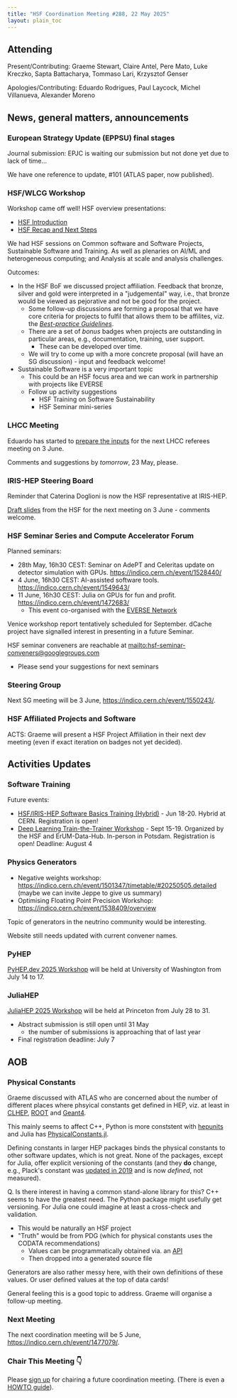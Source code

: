 ```yaml
---
title: "HSF Coordination Meeting #288, 22 May 2025"
layout: plain_toc
---
```


## Attending

Present/Contributing: Graeme Stewart, Claire Antel, Pere Mato, Luke Kreczko, Sapta Battacharya, Tommaso Lari, Krzysztof Genser

Apologies/Contributing: Eduardo Rodrigues, Paul Laycock, Michel Villanueva, Alexander Moreno

## News, general matters, announcements

### European Strategy Update (EPPSU) final stages

Journal submission: EPJC is waiting our submission but not done yet due to lack of time...

We have one reference to update, #101 (ATLAS paper, now published).

### HSF/WLCG Workshop

Workshop came off well! HSF overview presentations:

- [HSF Introduction](https://indico.cern.ch/event/1484669/contributions/6463259/attachments/3060782/5412392/HSF%20Introduction_%20WLCG_HSF%202025.pdf)
- [HSF Recap and Next Steps](https://indico.cern.ch/event/1484669/contributions/6480469/attachments/3064177/5419534/WLCG_HSF%202025%20-%20HSF%20summary-2.pdf)

We had HSF sessions on Common software and Software Projects, Sustainable Software and Training. As well as plenaries on AI/ML and heterogeneous computing; and Analysis at scale and analysis challenges.

Outcomes:

- In the HSF BoF we discussed project affiliation. Feedback that bronze, silver and gold were interpreted in a "judgemental" way, i.e., that bronze would be viewed as pejorative and not be good for the project.
    - Some follow-up discussions are forming a proposal that we have core criteria for projects to fulfil that allows them to be affilites, viz. the [*Best-practice Guidelines*](https://hepsoftwarefoundation.org/projects/guidelines.html).
    - There are a set of *bonus* badges when projects are outstanding in particular areas, e.g., documentation, training, user support.
        - These can be developed over time.
    - We will try to come up with a more concrete proposal (will have an SG discussion) - input and feedback welcome!
- Sustainable Software is a very important topic
    - This could be an HSF focus area and we can work in partnership with projects like EVERSE
    - Follow up activity suggestions
        - HSF Training on Software Sustainability
        - HSF Seminar mini-series

### LHCC Meeting

Eduardo has started to [prepare the inputs](https://docs.google.com/presentation/d/1A9iOPT9s54-B3yirfThaELAmQ0iI9guhiD6jeNS02o4/edit?usp=sharing) for the next LHCC referees meeting on 3 June.

Comments and suggestions by *tomorrow*, 23 May, please.

### IRIS-HEP Steering Board

Reminder that Caterina Doglioni is now the HSF representative at IRIS-HEP.

[Draft slides](https://docs.google.com/presentation/d/1zrV0P_kIDxwDS9bZsYYE6S3HXPUsaEXfKkQUYr8EjmA/edit?usp=sharing) from the HSF for the next meeting on 3 June - comments welcome.

### HSF Seminar Series and Compute Accelerator Forum

Planned seminars:

- 28th May, 16h30 CEST: Seminar on AdePT and Celeritas update on detector simulation with GPUs. <https://indico.cern.ch/event/1528440/>
- 4 June, 16h30 CEST: AI-assisted software tools. <https://indico.cern.ch/event/1549643/>
- 11 June, 16h30 CEST: Julia on GPUs for fun and profit. <https://indico.cern.ch/event/1472683/>
    - This event co-organised with the [EVERSE Network](https://everse.software/network/)

Venice workshop report tentatively scheduled for September. dCache project have signalled interest in presenting in a future Seminar.

HSF seminar conveners are reachable at <mailto:hsf-seminar-conveners@googlegroups.com>

- Please send your suggestions for next seminars

### Steering Group

Next SG meeting will be 3 June, <https://indico.cern.ch/event/1550243/>.

### HSF Affiliated Projects and Software

ACTS: Graeme will present a HSF Project Affiliation in their next dev meeting (even if exact iteration on badges not yet decided).

## Activities Updates

### Software Training

Future events:

- [HSF/IRIS-HEP Software Basics Training (Hybrid)](https://indico.cern.ch/event/1516608/) - Jun 18-20. Hybrid at CERN. Registration is open!
- [Deep Learning Train-the-Trainer Workshop](https://indico.desy.de/event/47263/) - Sept 15-19. Organized by the HSF and ErUM-Data-Hub. In-person in Potsdam. Registration is open! Deadline: August 4

### Physics Generators

- Negative weights workshop: https://indico.cern.ch/event/1501347/timetable/#20250505.detailed (maybe we can invite Jeppe to give us summary)
- Optimising Floating Point Precision Workshop: https://indico.cern.ch/event/1538409/overview

Topic of generators in the neutrino community would be interesting.

Website still needs updated with current convener names.

### PyHEP

[PyHEP.dev 2025 Workshop](https://indico.cern.ch/event/1515852/) will be held at University of Washington from July 14 to 17.

### JuliaHEP

[JuliaHEP 2025 Workshop](https://indico.cern.ch/event/1488852/) will be held at Princeton from July 28 to 31.

- Abstract submission is still open until 31 May
    - the number of submissions is approaching that of last year
- Final registration deadline: July 7

## AOB

### Physical Constants

Graeme discussed with ATLAS who are concerned about the number of different places where phsyical constants get defined in HEP, viz. at least in [CLHEP](https://gitlab.cern.ch/CLHEP/CLHEP/-/blob/develop/Units/Units/PhysicalConstants.h?ref_type=heads), [ROOT](https://github.com/root-project/root/blob/master/geom/geom/inc/TGeoPhysicalConstants.h) and [Geant4](https://gitlab.cern.ch/geant4/geant4/-/blob/master/source/externals/clhep/include/CLHEP/Units/PhysicalConstants.h).

This mainly seems to affect C++, Python is more conststent with [hepunits](https://github.com/scikit-hep/hepunits) and Julia has [PhysicalConstants.jl](https://github.com/JuliaPhysics/PhysicalConstants.jl/).

Defining constants in larger HEP packages binds the physical constants to other software updates, which is not great. None of the packages, except for Julia, offer explicit versioning of the constants (and they **do** change, e.g., Plack's constant was [updated in 2019](https://physics.nist.gov/cgi-bin/cuu/Value?h) and is now *defined*, not measured).

Q. Is there interest in having a common stand-alone library for this? C++ seems to have the greatest need. The Python package might usefully get versioning. For Julia one could imagine at least a cross-check and validation.

- This would be naturally an HSF project
- "Truth" would be from PDG (which for physical constants uses the CODATA recommendations)
    - Values can be programmatically obtained via. an [API](https://pdg.lbl.gov/2024/api/index.html)
    - Then dropped into a generated source file

Generators are also rather messy here, with their own definitions of these values. Or user defined values at the top of data cards!

General feeling this is a good topic to address. Graeme will organise a follow-up meeting.

### Next Meeting

The next coordination meeting will be 5 June, <https://indico.cern.ch/event/1477079/>.

### Chair This Meeting 👇

Please [sign up](https://docs.google.com/spreadsheets/d/1Z1Z4payCpieOLiVFcC6y9j-KCj71u6xX232LHUgIHfI/edit) for chairing a future coordination meeting. (There is even a [HOWTO guide](https://hepsoftwarefoundation.org/organization/running-meetings.html)).
